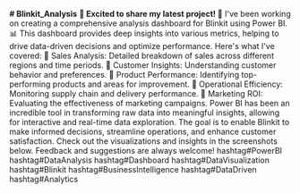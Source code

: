 **# Blinkit_Analysis**
**🚀 Excited to share my latest project! 🚀**
I've been working on creating a comprehensive analysis dashboard for Blinkit using Power BI. 📊
This dashboard provides deep insights into various metrics, helping to drive data-driven decisions and optimize performance. Here's what I've covered:
🔹 Sales Analysis: Detailed breakdown of sales across different regions and time periods. 
🔹 Customer Insights: Understanding customer behavior and preferences. 
🔹 Product Performance: Identifying top-performing products and areas for improvement. 
🔹 Operational Efficiency: Monitoring supply chain and delivery performance. 
🔹 Marketing ROI: Evaluating the effectiveness of marketing campaigns.
Power BI has been an incredible tool in transforming raw data into meaningful insights, allowing for interactive and real-time data exploration. The goal is to enable Blinkit to make informed decisions, streamline operations, and enhance customer satisfaction.
Check out the visualizations and insights in the screenshots below. Feedback and suggestions are always welcome!
hashtag#PowerBI hashtag#DataAnalysis hashtag#Dashboard hashtag#DataVisualization hashtag#Blinkit hashtag#BusinessIntelligence hashtag#DataDriven hashtag#Analytics
